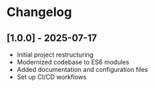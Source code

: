 # Changelog

## [1.0.0] - 2025-07-17
- Initial project restructuring
- Modernized codebase to ES6 modules
- Added documentation and configuration files
- Set up CI/CD workflows
